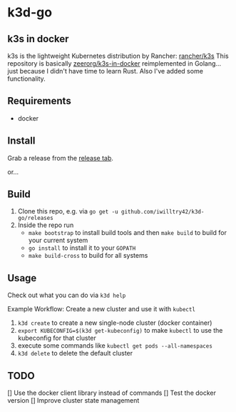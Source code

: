 # k3d-go

## k3s in docker

k3s is the lightweight Kubernetes distribution by Rancher: [rancher/k3s](https://github.com/rancher/k3s)
This repository is basically [zeerorg/k3s-in-docker](https://github.com/zeerorg/k3s-in-docker) reimplemented in Golang... just because I didn't have time to learn Rust.
Also I've added some functionality.

## Requirements

- docker

## Install

Grab a release from the [release tab](https://github.com/iwilltry42/k3d-go/releases).

or...

## Build

1. Clone this repo, e.g. via `go get -u github.com/iwilltry42/k3d-go/releases`
2. Inside the repo run
   - `make bootstrap` to install build tools and then `make build` to build for your current system
   - `go install` to install it to your `GOPATH`
   - `make build-cross` to build for all systems

## Usage

Check out what you can do via `k3d help`

Example Workflow: Create a new cluster and use it with `kubectl`

1. `k3d create` to create a new single-node cluster (docker container)
2. `export KUBECONFIG=$(k3d get-kubeconfig)` to make `kubectl` to use the kubeconfig for that cluster
3. execute some commands like `kubectl get pods --all-namespaces`
4. `k3d delete` to delete the default cluster

## TODO

[] Use the docker client library instead of commands
[] Test the docker version
[] Improve cluster state management